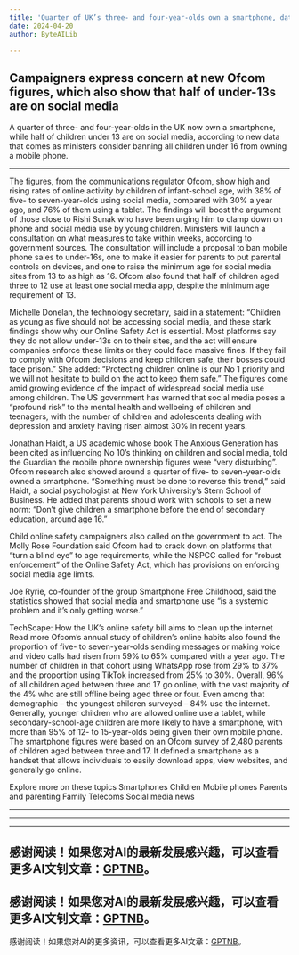 ```yaml
---
title: 'Quarter of UK’s three- and four-year-olds own a smartphone, data shows'
date: 2024-04-20
author: ByteAILib

---
```


## Campaigners express concern at new Ofcom figures, which also show that half of under-13s are on social media

A quarter of three- and four-year-olds in the UK now own a smartphone, while half of children under 13 are on social media, according to new data that comes as ministers consider banning all children under 16 from owning a mobile phone.

---
 The figures, from the communications regulator Ofcom, show high and rising rates of online activity by children of infant-school age, with 38% of five- to seven-year-olds using social media, compared with 30% a year ago, and 76% of them using a tablet. The findings will boost the argument of those close to Rishi Sunak who have been urging him to clamp down on phone and social media use by young children. Ministers will launch a consultation on what measures to take within weeks, according to government sources. The consultation will include a proposal to ban mobile phone sales to under-16s, one to make it easier for parents to put parental controls on devices, and one to raise the minimum age for social media sites from 13 to as high as 16. Ofcom also found that half of children aged three to 12 use at least one social media app, despite the minimum age requirement of 13. 

Michelle Donelan, the technology secretary, said in a statement: “Children as young as five should not be accessing social media, and these stark findings show why our Online Safety Act is essential. Most platforms say they do not allow under-13s on to their sites, and the act will ensure companies enforce these limits or they could face massive fines. If they fail to comply with Ofcom decisions and keep children safe, their bosses could face prison.” She added: “Protecting children online is our No 1 priority and we will not hesitate to build on the act to keep them safe.” The figures come amid growing evidence of the impact of widespread social media use among children. The US government has warned that social media poses a “profound risk” to the mental health and wellbeing of children and teenagers, with the number of children and adolescents dealing with depression and anxiety having risen almost 30% in recent years. 

Jonathan Haidt, a US academic whose book The Anxious Generation has been cited as influencing No 10’s thinking on children and social media, told the Guardian the mobile phone ownership figures were “very disturbing”. Ofcom research also showed around a quarter of five- to seven-year-olds owned a smartphone. “Something must be done to reverse this trend,” said Haidt, a social psychologist at New York University’s Stern School of Business. He added that parents should work with schools to set a new norm: “Don’t give children a smartphone before the end of secondary education, around age 16.” 

Child online safety campaigners also called on the government to act. The Molly Rose Foundation said Ofcom had to crack down on platforms that “turn a blind eye” to age requirements, while the NSPCC called for “robust enforcement” of the Online Safety Act, which has provisions on enforcing social media age limits. 

Joe Ryrie, co-founder of the group Smartphone Free Childhood, said the statistics showed that social media and smartphone use “is a systemic problem and it’s only getting worse.” 

TechScape: How the UK’s online safety bill aims to clean up the internet Read more Ofcom’s annual study of children’s online habits also found the proportion of five- to seven-year-olds sending messages or making voice and video calls had risen from 59% to 65% compared with a year ago. The number of children in that cohort using WhatsApp rose from 29% to 37% and the proportion using TikTok increased from 25% to 30%. Overall, 96% of all children aged between three and 17 go online, with the vast majority of the 4% who are still offline being aged three or four. Even among that demographic – the youngest children surveyed – 84% use the internet. Generally, younger children who are allowed online use a tablet, while secondary-school-age children are more likely to have a smartphone, with more than 95% of 12- to 15-year-olds being given their own mobile phone. The smartphone figures were based on an Ofcom survey of 2,480 parents of children aged between three and 17. It defined a smartphone as a handset that allows individuals to easily download apps, view websites, and generally go online. 

Explore more on these topics Smartphones Children Mobile phones Parents and parenting Family Telecoms Social media news

---
---

---
感谢阅读！如果您对AI的最新发展感兴趣，可以查看更多AI文钊文章：[GPTNB](https://gptnb.com)。
---
感谢阅读！如果您对AI的最新发展感兴趣，可以查看更多AI文钊文章：[GPTNB](https://gptnb.com)。
---
感谢阅读！如果您对AI的更多资讯，可以查看更多AI文章：[GPTNB](https://gptnb.com)。